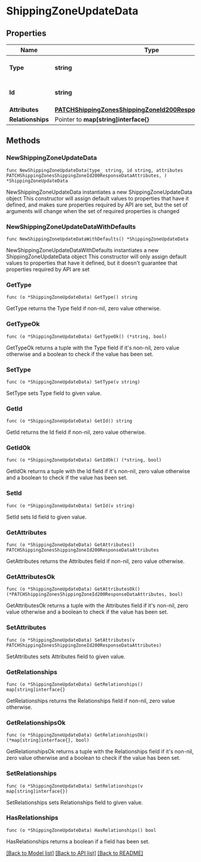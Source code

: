 # ShippingZoneUpdateData

## Properties

Name | Type | Description | Notes
------------ | ------------- | ------------- | -------------
**Type** | **string** | The resource&#39;s type | 
**Id** | **string** | The resource&#39;s id | 
**Attributes** | [**PATCHShippingZonesShippingZoneId200ResponseDataAttributes**](PATCHShippingZonesShippingZoneId200ResponseDataAttributes.md) |  | 
**Relationships** | Pointer to **map[string]interface{}** |  | [optional] 

## Methods

### NewShippingZoneUpdateData

`func NewShippingZoneUpdateData(type_ string, id string, attributes PATCHShippingZonesShippingZoneId200ResponseDataAttributes, ) *ShippingZoneUpdateData`

NewShippingZoneUpdateData instantiates a new ShippingZoneUpdateData object
This constructor will assign default values to properties that have it defined,
and makes sure properties required by API are set, but the set of arguments
will change when the set of required properties is changed

### NewShippingZoneUpdateDataWithDefaults

`func NewShippingZoneUpdateDataWithDefaults() *ShippingZoneUpdateData`

NewShippingZoneUpdateDataWithDefaults instantiates a new ShippingZoneUpdateData object
This constructor will only assign default values to properties that have it defined,
but it doesn't guarantee that properties required by API are set

### GetType

`func (o *ShippingZoneUpdateData) GetType() string`

GetType returns the Type field if non-nil, zero value otherwise.

### GetTypeOk

`func (o *ShippingZoneUpdateData) GetTypeOk() (*string, bool)`

GetTypeOk returns a tuple with the Type field if it's non-nil, zero value otherwise
and a boolean to check if the value has been set.

### SetType

`func (o *ShippingZoneUpdateData) SetType(v string)`

SetType sets Type field to given value.


### GetId

`func (o *ShippingZoneUpdateData) GetId() string`

GetId returns the Id field if non-nil, zero value otherwise.

### GetIdOk

`func (o *ShippingZoneUpdateData) GetIdOk() (*string, bool)`

GetIdOk returns a tuple with the Id field if it's non-nil, zero value otherwise
and a boolean to check if the value has been set.

### SetId

`func (o *ShippingZoneUpdateData) SetId(v string)`

SetId sets Id field to given value.


### GetAttributes

`func (o *ShippingZoneUpdateData) GetAttributes() PATCHShippingZonesShippingZoneId200ResponseDataAttributes`

GetAttributes returns the Attributes field if non-nil, zero value otherwise.

### GetAttributesOk

`func (o *ShippingZoneUpdateData) GetAttributesOk() (*PATCHShippingZonesShippingZoneId200ResponseDataAttributes, bool)`

GetAttributesOk returns a tuple with the Attributes field if it's non-nil, zero value otherwise
and a boolean to check if the value has been set.

### SetAttributes

`func (o *ShippingZoneUpdateData) SetAttributes(v PATCHShippingZonesShippingZoneId200ResponseDataAttributes)`

SetAttributes sets Attributes field to given value.


### GetRelationships

`func (o *ShippingZoneUpdateData) GetRelationships() map[string]interface{}`

GetRelationships returns the Relationships field if non-nil, zero value otherwise.

### GetRelationshipsOk

`func (o *ShippingZoneUpdateData) GetRelationshipsOk() (*map[string]interface{}, bool)`

GetRelationshipsOk returns a tuple with the Relationships field if it's non-nil, zero value otherwise
and a boolean to check if the value has been set.

### SetRelationships

`func (o *ShippingZoneUpdateData) SetRelationships(v map[string]interface{})`

SetRelationships sets Relationships field to given value.

### HasRelationships

`func (o *ShippingZoneUpdateData) HasRelationships() bool`

HasRelationships returns a boolean if a field has been set.


[[Back to Model list]](../README.md#documentation-for-models) [[Back to API list]](../README.md#documentation-for-api-endpoints) [[Back to README]](../README.md)


